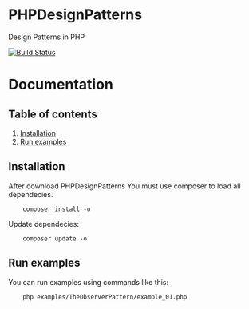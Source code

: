 # PHPDesignPatterns
Design Patterns in PHP

[![Build Status](https://travis-ci.org/m4rc1no5/PHPDesignPatterns.svg?branch=master)](https://travis-ci.org/m4rc1no5/PHPDesignPatterns)

Documentation
=============

Table of contents
-----------------

1. [Installation](#Installation)
2. [Run examples](#run)

<a name="installation"></a>
Installation
------------

After download PHPDesignPatterns You must use composer to load all dependecies.

```
    composer install -o
```

Update dependecies: 

```
    composer update -o
```

<a name="run"></a>
Run examples
------------

You can run examples using commands like this:

```
    php examples/TheObserverPattern/example_01.php
```

